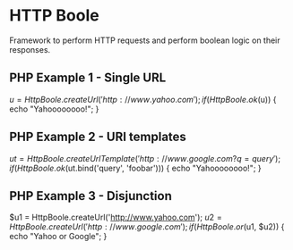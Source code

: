 HTTP Boole
==========
Framework to perform HTTP requests and perform boolean logic on their responses.

PHP Example 1 - Single URL
--------------------------
$u = HttpBoole.createUrl('http://www.yahoo.com');
if (HttpBoole.ok($u)) {
   echo "Yahoooooooo!";
}

PHP Example 2 - URI templates
-----------------------------
$ut = HttpBoole.createUrlTemplate('http://www.google.com?q={query}');
if (HttpBoole.ok($ut.bind('query', 'foobar'))) {
   echo "Yahoooooooo!";
}

PHP Example 3 - Disjunction
---------------------------
$u1 = HttpBoole.createUrl('http://www.yahoo.com');
$u2 = HttpBoole.createUrl('http://www.google.com');
if (HttpBoole.or($u1, $u2)) {
   echo "Yahoo or Google";
}

